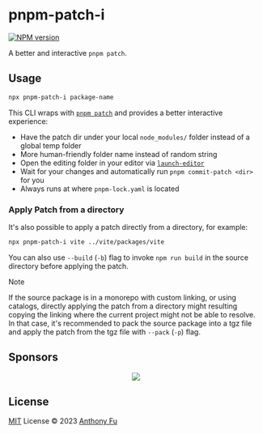 # pnpm-patch-i

[![NPM version](https://img.shields.io/npm/v/pnpm-patch-i?color=a1b858&label=)](https://www.npmjs.com/package/pnpm-patch-i)

A better and interactive `pnpm patch`.

## Usage

```bash
npx pnpm-patch-i package-name
```

This CLI wraps with [`pnpm patch`](https://pnpm.io/cli/patch) and provides a better interactive experience:

- Have the patch dir under your local `node_modules/` folder instead of a global temp folder
- More human-friendly folder name instead of random string
- Open the editing folder in your editor via [`launch-editor`](https://github.com/yyx990803/launch-editor)
- Wait for your changes and automatically run `pnpm commit-patch <dir>` for you
- Always runs at where `pnpm-lock.yaml` is located

### Apply Patch from a directory

It's also possible to apply a patch directly from a directory, for example:

```bash
npx pnpm-patch-i vite ../vite/packages/vite
```

You can also use `--build` (`-b`) flag to invoke `npm run build` in the source directory before applying the patch.

> [!NOTE]
> If the source package is in a monorepo with custom linking, or using catalogs, directly applying the patch from a directory might resulting copying the linking where the current project might not be able to resolve.
> In that case, it's recommended to pack the source package into a tgz file and apply the patch from the tgz file with `--pack` (`-p`) flag.

## Sponsors

<p align="center">
  <a href="https://cdn.jsdelivr.net/gh/antfu/static/sponsors.svg">
    <img src='https://cdn.jsdelivr.net/gh/antfu/static/sponsors.svg'/>
  </a>
</p>

## License

[MIT](./LICENSE) License © 2023 [Anthony Fu](https://github.com/antfu)
